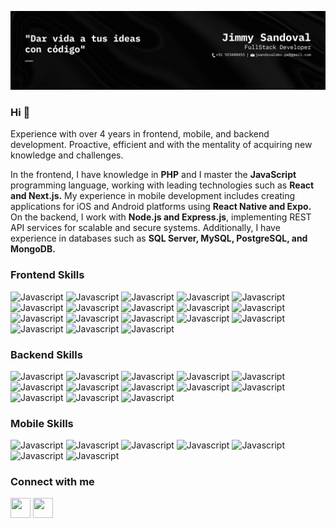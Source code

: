![Banner](https://raw.githubusercontent.com/jsandev/jsandev/main/banner.png)

### Hi 👋

Experience with over 4 years in frontend, mobile, and backend development. Proactive, efficient and with the mentality of acquiring new knowledge and challenges.

In the frontend, I have knowledge in **PHP** and I master the **JavaScript** programming language, working with leading technologies such as **React and Next.js.** My experience in mobile development includes creating applications for iOS and Android platforms using **React Native and Expo.** On the backend, I work with **Node.js and Express.js**, implementing REST API services for scalable and secure systems. Additionally, I have experience in databases such as **SQL Server, MySQL, PostgreSQL, and MongoDB.**

### Frontend Skills
<div style="display: 'none'">
  <img src="https://raw.githubusercontent.com/danielcranney/readme-generator/main/public/icons/skills/html5-colored.svg" width="36" height="36" alt="Javascript" />
  <img src="https://raw.githubusercontent.com/danielcranney/readme-generator/main/public/icons/skills/css3-colored.svg" width="36" height="36" alt="Javascript" />
  <img src="https://cdn.svgporn.com/logos/sass.svg" width="36" height="36" alt="Javascript" />
  <img src="https://cdn.svgporn.com/logos/javascript.svg" width="36" height="36" alt="Javascript" />
  <img src="https://cdn.svgporn.com/logos/typescript-icon.svg" width="36" height="36" alt="Javascript" />
  <img src="https://cdn.svgporn.com/logos/php.svg" width="36" height="36" alt="Javascript" />
  <img src="https://cdn.svgporn.com/logos/astro-icon.svg" width="36" height="36" alt="Javascript" />
  <img src="https://cdn.svgporn.com/logos/react.svg" width="36" height="36" alt="Javascript" />
  <img src="https://cdn.svgporn.com/logos/nextjs-icon.svg" width="36" height="36" alt="Javascript" />
  <img src="https://cdn.svgporn.com/logos/tailwindcss-icon.svg" width="36" height="36" alt="Javascript" />
  <img src="https://cdn.svgporn.com/logos/bootstrap.svg" width="36" height="36" alt="Javascript" />
  <img src="https://cdn.svgporn.com/logos/firebase.svg" width="36" height="36" alt="Javascript" />
  <img src="https://cdn.svgporn.com/logos/redux.svg" width="36" height="36" alt="Javascript" />
  <img src="https://cdn.svgporn.com/logos/react-router.svg" width="36" height="36" alt="Javascript" />
  <img src="https://cdn.svgporn.com/logos/reactivex.svg" width="36" height="36" alt="Javascript" />
  <img src="https://cdn.svgporn.com/logos/storybook-icon.svg" width="36" height="36" alt="Javascript" />
  <img src="https://cdn.svgporn.com/logos/apollostack.svg" width="36" height="36" alt="Javascript" />
  <img src="https://cdn.svgporn.com/logos/testing-library.svg" width="36" height="36" alt="Javascript" />
</div>

### Backend Skills
<div style="display: 'none'">
  <img src="https://cdn.svgporn.com/logos/nodejs.svg" width="36" height="36" alt="Javascript" />
  <img src="https://cdn.svgporn.com/logos/express.svg" width="36" height="36" alt="Javascript" />
  <img src="https://cdn.svgporn.com/logos/webrtc.svg" width="36" height="36" alt="Javascript" />
  <img src="https://cdn.svgporn.com/logos/google-cloud.svg" width="36" height="36" alt="Javascript" />
  <img src="https://cdn.svgporn.com/logos/aws.svg" width="36" height="36" alt="Javascript" />
  <img src="https://cdn.svgporn.com/logos/mysql.svg" width="36" height="36" alt="Javascript" />
  <img src="https://cdn.svgporn.com/logos/mongodb.svg" width="36" height="36" alt="Javascript" />
  <img src="https://cdn-icons-png.flaticon.com/512/5968/5968364.png" width="36" height="36" alt="Javascript" />
  <img src="https://cdn.svgporn.com/logos/stripe.svg" width="36" height="36" alt="Javascript" />
  <img src="https://cdn.svgporn.com/logos/socket.io.svg" width="36" height="36" alt="Javascript" />
  <img src="https://cdn.svgporn.com/logos/graphql.svg" width="36" height="36" alt="Javascript" />
  <img src="https://cdn.svgporn.com/logos/jwt-icon.svg" width="36" height="36" alt="Javascript" />
  <img src="https://cdn.svgporn.com/logos/swagger.svg" width="36" height="36" alt="Javascript" />
</div>

### Mobile Skills
<div style="display: 'none'">
  <img src="https://luminfire.com/wp-content/uploads/2017/12/React_Native_Logo.png" width="180" height="36" alt="Javascript" />  
  <img src="https://cdn.svgporn.com/logos/expo.svg" width="36" height="36" alt="Javascript" />
  <img src="https://cdn.svgporn.com/logos/javascript.svg" width="36" height="36" alt="Javascript" />
  <img src="https://cdn.svgporn.com/logos/typescript-icon.svg" width="36" height="36" alt="Javascript" />
  <img src="https://cdn.svgporn.com/logos/react.svg" width="36" height="36" alt="Javascript" />
  <img src="https://cdn.svgporn.com/logos/redux.svg" width="36" height="36" alt="Javascript" />
  <img src="https://reactnavigation.org/img/spiro.svg" width="36" height="36" alt="Javascript" />
</div>


### Connect with me

<a href="https://www.linkedin.com/in/jimmysandovalramirez" target="_blank" rel="noreferrer"><img src="https://raw.githubusercontent.com/danielcranney/readme-generator/main/public/icons/socials/linkedin.svg" width="32" height="32" /></a>
<a href="https://www.twitter.com/iam_sam0610" target="_blank" rel="noreferrer"><img src="https://raw.githubusercontent.com/danielcranney/readme-generator/main/public/icons/socials/twitter.svg" width="32" height="32" /></a></p>

